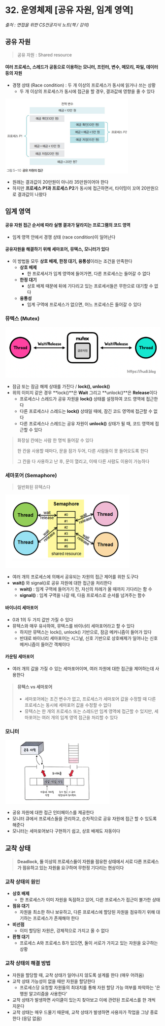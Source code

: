 # 32. 운영체제 [공유 자원, 임계 영역]

*출처 : 면접을 위한 CS전공지식 노트(책 / 강의)*



## 공유 자원

> 공유 자원 : Shared resource

#### 여러 프로세스, 스레드가 공동으로 이용하는 모니터, 프린터, 변수, 메모리, 파일, 데이터 등의 자원

- 경쟁 상태 (Race condition) : 두 개 이상의 프로세스가 동시에 읽거나 쓰는 상황
  - 두 개 이상의 프로세스가 동시에 접근을 할 경우, 결과값에 영향을 줄 수 있다

<img src="32_운영체제_공유자원_임계영역.assets/Untitled (1).png" alt="Untitled (1)" style="zoom:50%;" />

- 원래는 결과값이 20만원이 아니라 35만원이어야 한다
- 하지만 **프로세스 P1과 프로세스 P2**가 동시에 접근하면서, 타이밍이 꼬여 20만원으로 결과값이 나왔다





## 임계 영역

#### 공유 자원 접근 순서에 따라 실행 결과가 달라지는 프로그램의 코드 영역

- 임계 영역 안에서 경쟁 상태 (race condition)이 일어난다



#### 공유자원을 해결하기 위해 세마포어, 뮤텍스, 모니터가 있다

- 이 방법들 모두 **상호 배제, 한정 대기, 융통성**이라는 조건을 만족한다
  - **상호 배제**
    - 한 프로세서가 임계 영역에 들어가면, 다른 프로세스는 들어갈 수 없다
  - **한정 대기**
    - 상호 배제 때문에 뒤에 기다리고 있는 프로세서들은 무한으로 대기할 수 없다
  - **융통성**
    - 임계 구역에 프로세스가 없으면, 어느 프로세스든 들어갈 수 있다



### 뮤텍스 (Mutex)

<img src="32_운영체제_공유자원_임계영역.assets/mutex.png" alt="mutex" style="zoom: 67%;" />

- 잠금 또는 잠금 해제 상태를 가진다 / **lock(), unlock()**
- 위의 이미지 같은 경우 **lock()**은 **Wait** 그리고 **unlock()**은 **Release**이다
  - 프로세스나 스레드가 공유 자원을 **lock()** 상태를 설정하여 코드 영역에 접근한다
  - 다른 프로세스나 스레드는 **lock()** 상태일 때에, 잠긴 코드 영역에 접근할 수 없다
  - 다른 프로세스나 스레드는 공유 자원이 **unlock()** 상태가 될 때, 코드 영역에 접근할 수 있다



> 화장실 칸에는 사람 한 명씩 들어갈 수 있다
>
> 한 칸을 사용할 때마다, 문을 잠가 두어, 다른 사람들이 못 들어오도록 한다
>
> 그 칸을 다 사용하고 난 후, 문이 열리고, 이때 다른 사람도 이용이 가능하다





### 세마포어 (Semaphore)

> 일반화된 뮤텍스다

<img src="32_운영체제_공유자원_임계영역.assets/99F46C3359E0A53A09.png" alt="99F46C3359E0A53A09" style="zoom:50%;" />

- 여러 개의 프로세스에 의해서 공유되는 자원의 접근 제어를 위한 도구다
- **wait()** 와 signal()로 공유 자원에 대한 접근을 처리한다
  - **wait()** : 임계 구역에 들어가기 전, 자신의 차례가 올 때까지 기다리는 함 수
  - **signal()** : 임계 구역을 나갈 때, 다음 프로세스로 순서를 넘겨주는 함수



#### 바이너리 세마포어

- 0과 1의 두 가지 값만 가질 수 있다
- 뮤텍스와 매우 유사하여, 뮤텍스를 바이너리 세마포어라고 할 수 있다
  - 하지만 뮤텍스는 lock(), unlock() 기반으로, 잠금 메커니즘이 들어가 있다
  - 반대로 바이너리 세마포어는 시그널, 신호 기반으로 상호배제가 일어나는 신호 메커니즘이 들어간 객체이다



#### 카운팅 세마포어

- 여러 개의 값을 가질 수 있는 세마포어이며, 여러 자원에 대한 접근을 제어하는데 사용한다



> #### 뮤텍스 vs 세마포어
>
> - 세마포어에는 조건 변수가 없고, 프로세스가 세마포어 값을 수정할 때 다른 프로세스는 동시에 세마포어 값을 수정할 수 없다
> - 뮤텍스는 한 개의 프로세스 또는 스레드만 임계 영역에 접근할 수 있지만, 세마포어는 여러 개의 임계 영역 접근을 처리할 수 있다



### 모니터

<img src="32_운영체제_공유자원_임계영역.assets/image (8).png" alt="image (8)" style="zoom: 33%;" />

- 공유 자원에 대한 접근 인터페이스를 제공한다
- 모니터 큐에서 프로세스들을 관리하고, 순차적으로 공유 자원에 접근 할 수 있도록 해준다
- 모니터는 세마포어보다 구현하기 쉽고, 상호 배제도 자동이다





## 교착 상태

> #### Deadlock, 둘 이상의 프로세스들이 자원을 점유한 상태에서 서로 다른 프로세스가 점유하고 있는 자원을 요구하며 무한정 기다리는 현상이다



### 교착 상태의 원인

- **상호 배제**
  - 한 프로세스가 이미 자원을 독점하고 있어, 다른 프로세스가 접근이 불가한 상태
- **점유 대기**
  - 자원을 최소한 하나 보유하고, 다른 프로세스에 할당된 자원을 점유하기 위해 대기하는 프로세스가 존재해야 한다
- **비선점**
  - 이미 할당된 자원은, 강제적으로 가지고 올 수 없다
- **환형 대기**
  - 프로세스 A와 프로세스 B가 있으면, 둘이 서로가 가지고 있는 자원을 요구하는 상황



### 교착 상태의 해결 방법

- 자원을 할당할 때, 교착 상태가 일어나지 않도록 설계를 한다 (매우 어려움)
- 교착 상태 가능성이 없을 때만 자원을 할당한다
  - 프로세스당 요청할 자원들의 최대치를 통해 자원 할당 가능 여부를 파악하는 '은행원 알고리즘을 사용한다'
- 교착 상태가 발생하면 사이클이 있는지 찾아보고 이에 관련된 프로세스를 한 개씩 지운다
- 교착 상태는 매우 드물기 때문에, 교착 상태가 발생하면 사용자가 작업을 그냥 종료한다 (응답 없음)











